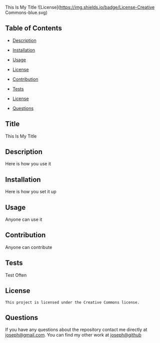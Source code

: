 This Is My Title
  ![License](https://img.shields.io/badge/License-Creative Commons-blue.svg)
  ## Table of Contents

  * [Description](#description)

  * [Installation](#installation)

  * [Usage](#usage)

 * [License](#license) 

  * [Contribution](#contribution)

  * [Tests](#tests)

  * [License](#license)

  * [Questions](#questions)


## Title
This Is My Title

## Description
Here is how you use it 

## Installation
Here is how you set it up 

## Usage 
Anyone can use it

## Contribution
Anyone can contribute

## Tests
Test Often

## License
    This project is licensed under the Creative Commons license.


## Questions 

If you have any questions about the repository contact me directly at joseph@gmail.com.
You can find my other work at [joseph@github](https://github.com/joseph@github/)